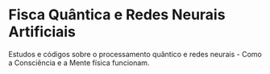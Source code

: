 # Fisca Quântica e Redes Neurais Artificiais
Estudos e códigos sobre o processamento quântico e redes neurais - Como a Consciência e a Mente física funcionam.
